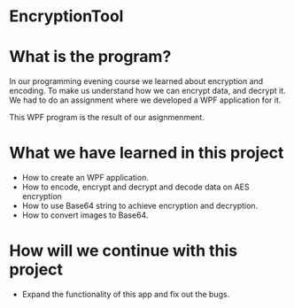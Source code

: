 # EncryptionTool

# What is the program?
In our programming evening course we learned about encryption and encoding.
To make us understand how we can encrypt data, and decrypt it. 
We had to do an assignment where we developed a WPF application for it.

This WPF program is the result of our asignmenment.


# What we have learned in this project
- How to create an WPF application.
- How to encode, encrypt and decrypt and decode data on AES encryption
- How to use Base64 string to achieve encryption and decryption.
- How to convert images to Base64.


# How will we continue with this project

- Expand the functionality of this app and fix out the bugs.
